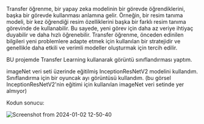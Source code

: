 Transfer öğrenme, bir yapay zeka modelinin bir görevde öğrendiklerini, başka bir görevde kullanması anlamına gelir.
Örneğin, bir resim tanıma modeli, bir kez öğrendiği resim özelliklerini başka bir farklı resim tanıma görevinde de kullanabilir. 
Bu sayede, yeni görev için daha az veriye ihtiyaç duyabilir ve daha hızlı öğrenebilir.
Transfer öğrenme, önceden edinilen bilgileri yeni problemlere adapte etmek için kullanılan bir stratejidir ve genellikle daha etkili ve verimli modeller oluşturmak için tercih edilir.


BU projemde Transfer Learning kullanarak görüntü sınıflandırması yaptım. 

imageNet veri seti üzerinde eğitilmiş InceptionResNetV2 modelini kullandım. 
Sınıflandırma için bir oyuncak ayı görüntüsü kullandım. (bu görsel InceptionResNetV2'nin eğitimi için kullanılan imageNet veri setinde yer almıyor)

Kodun sonucu:

![Screenshot from 2024-01-02 12-50-40](https://github.com/gizemkoklu/image-classification-using-transfer-learning/assets/93999489/d5f921e0-daaa-48b0-9029-de7accebe08f)
